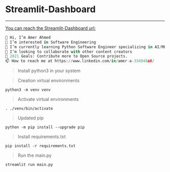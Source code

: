 # Streamlit-Dashboard

--- 
[You can reach the Streamlit-Dashboard url:](https://amerahmed-streamlit-dashboard-main-t6p6ft.streamlit.app)

```python
👋 Hi, I’m Amer Ahmed
👀 I’m interested in Software Engineering 
🌱 I’m currently learning Python Software Engineer specializing in AI/ML & Data Science
👯 I’m looking to collaborate with other content creators
🥅 2021 Goals: Contribute more to Open Source projects.
📫 How to reach me at https://www.linkedin.com/in/amer-a-334948a8/

```


> Install python3 in your system

> Creation virtual environments

```python3 -m venv venv``` 

> Activate virtual environments

```. ./venv/bin/activate```

> Updated pip 

```python -m pip install --upgrade pip```

> Install requirements.txt

```pip install -r requirements.txt```

> Run the main.py

```streamlit run main.py```
